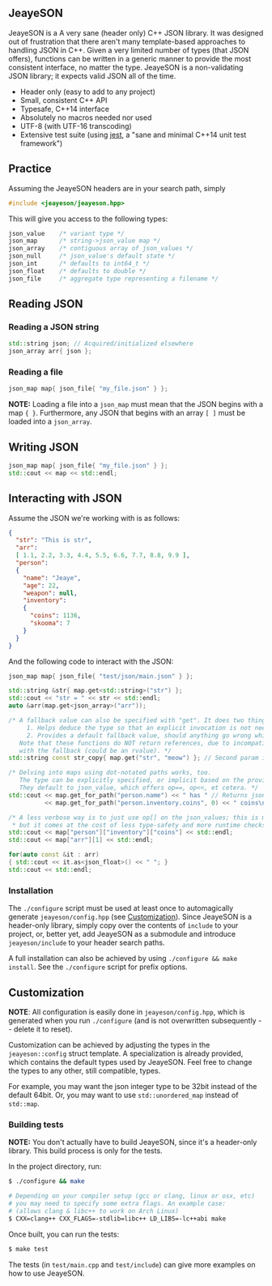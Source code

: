 JeayeSON
---

JeayeSON is a A very sane (header only) C++ JSON library. It was designed out of 
frustration that there aren't many template-based approaches to handling JSON
in C++. Given a very limited number of types (that JSON offers), functions
can be written in a generic manner to provide the most consistent
interface, no matter the type. JeayeSON is a non-validating JSON library;
it expects valid JSON all of the time.

  * Header only (easy to add to any project)
  * Small, consistent C++ API
  * Typesafe, C++14 interface
  * Absolutely no macros needed nor used
  * UTF-8 (with UTF-16 transcoding)
  * Extensive test suite (using [jest](https://github.com/jeaye/jest), a "sane and minimal C++14 unit test framework")

Practice
----
Assuming the JeayeSON headers are in your search path, simply  
```cpp
#include <jeayeson/jeayeson.hpp>
```
This will give you access to the following types:
```cpp
json_value    /* variant type */
json_map      /* string->json_value map */
json_array    /* contiguous array of json_values */
json_null     /* json_value's default state */
json_int      /* defaults to int64_t */
json_float    /* defaults to double */
json_file     /* aggregate type representing a filename */
```

Reading JSON
----
### Reading a JSON string
```cpp
std::string json; // Acquired/initialized elsewhere
json_array arr{ json };
```
### Reading a file
```cpp
json_map map{ json_file{ "my_file.json" } };
```
**NOTE:** Loading a file into a `json_map` must mean that the JSON begins with a map `{ }`. Furthermore, any JSON that begins with an array `[ ]` must be loaded into a `json_array`.

Writing JSON
----
```cpp
json_map map{ json_file{ "my_file.json" } };
std::cout << map << std::endl;
```
Interacting with JSON
----
Assume the JSON we're working with is as follows:
```json
{
  "str": "This is str",
  "arr":
  [ 1.1, 2.2, 3.3, 4.4, 5.5, 6.6, 7.7, 8.8, 9.9 ],
  "person":
  {
    "name": "Jeaye",
    "age": 22,
    "weapon": null,
    "inventory":
    {
      "coins": 1136,
      "skooma": 7
    }
  }
}
```
And the following code to interact with the JSON:
```cpp
json_map map{ json_file{ "test/json/main.json" } };

std::string &str{ map.get<std::string>("str") };
std::cout << "str = " << str << std::endl;
auto &arr(map.get<json_array>("arr"));

/* A fallback value can also be specified with "get". It does two things:
     1. Helps deduce the type so that an explicit invocation is not needed
     2. Provides a default fallback value, should anything go wrong while accessing
   Note that these functions do NOT return references, due to incompatibilities
   with the fallback (could be an rvalue). */
std::string const str_copy{ map.get("str", "meow") }; // Second param is the default

/* Delving into maps using dot-notated paths works, too.
   The type can be explicitly specified, or implicit based on the provided fallback.
   They default to json_value, which offers op==, op<<, et cetera. */
std::cout << map.get_for_path("person.name") << " has " // Returns json_value&
          << map.get_for_path("person.inventory.coins", 0) << " coins\n";

/* A less verbose way is to just use op[] on the json_values; this is more convenient,
 * but it comes at the cost of less type-safety and more runtime checks. */
std::cout << map["person"]["inventory"]["coins"] << std::endl;
std::cout << map["arr"][1] << std::endl;

for(auto const &it : arr)
{ std::cout << it.as<json_float>() << " "; }
std::cout << std::endl;
```

### Installation
The `./configure` script must be used at least once to automagically generate `jeayeson/config.hpp` (see [Customization](https://github.com/jeaye/jeayeson#customization)). Since JeayeSON is a header-only library, simply copy over the contents of `include` to your project, or, better yet, add JeayeSON as a submodule and introduce `jeayeson/include` to your header search paths.  

A full installation can also be achieved by using `./configure && make install`. See the `./configure` script for prefix options.  

Customization
---
**NOTE**: All configuration is easily done in `jeayeson/config.hpp`, which is generated when you run `./configure` (and is not overwritten subsequently -- delete it to reset).

Customization can be achieved by adjusting the types in the `jeayeson::config` struct template. A specialization is already provided, which contains the default types used by JeayeSON. Feel free to change the types to any other, still compatible, types.  

For example, you may want the json integer type to be 32bit instead of the default 64bit. Or, you may want to use `std::unordered_map` instead of `std::map`.

### Building tests
**NOTE:** You don't actually have to build JeayeSON, since it's a header-only
library. This build process is only for the tests.

In the project directory, run:
```bash
$ ./configure && make

# Depending on your compiler setup (gcc or clang, linux or osx, etc)
# you may need to specify some extra flags. An example case:
# (allows clang & libc++ to work on Arch Linux)
$ CXX=clang++ CXX_FLAGS=-stdlib=libc++ LD_LIBS=-lc++abi make 
```
Once built, you can run the tests:
```bash
$ make test
```
The tests (in `test/main.cpp` and `test/include`) can give more examples
on how to use JeayeSON.

